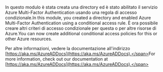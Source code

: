 <span data-ttu-id="7db18-101">In questo modulo è stata creata una directory ed è stato abilitato il servizio Azure Multi-Factor Authentication usando una regola di accesso condizionale.</span><span class="sxs-lookup"><span data-stu-id="7db18-101">In this module, you created a directory and enabled Azure Multi-Factor Authentication using a conditional access rule.</span></span> <span data-ttu-id="7db18-102">È ora possibile creare altri criteri di accesso condizionale per questa o per altre risorse di Azure.</span><span class="sxs-lookup"><span data-stu-id="7db18-102">You can now create additional conditional access policies for this or other Azure resources.</span></span>

<span data-ttu-id="7db18-103">Per altre informazioni, vedere la documentazione all'indirizzo [https://aka.ms/AzureADDocs](https://aka.ms/AzureADDocs).</span><span class="sxs-lookup"><span data-stu-id="7db18-103">For more information, check out our documentation at [https://aka.ms/AzureADDocs](https://aka.ms/AzureADDocs).</span></span>
